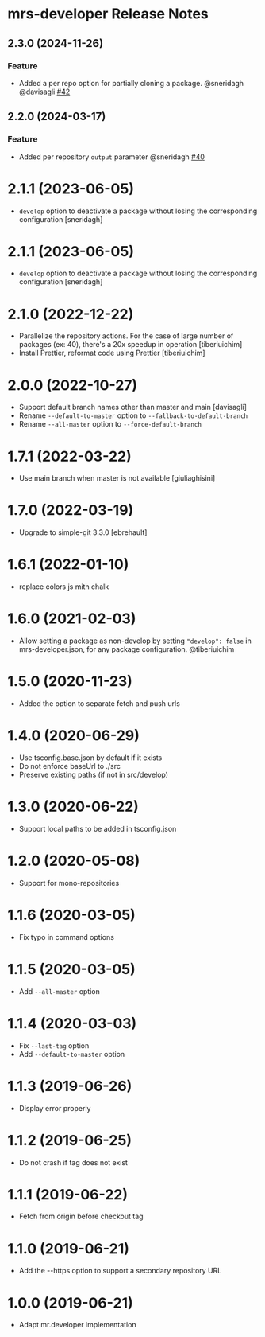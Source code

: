 # mrs-developer Release Notes

<!-- You should *NOT* be adding new change log entries to this file.
     You should create a file in the news directory instead.
     For helpful instructions, please see:
     https://6.docs.plone.org/volto/developer-guidelines/contributing.html#create-a-pull-request
-->

<!-- towncrier release notes start -->

## 2.3.0 (2024-11-26)

### Feature

- Added a per repo option for partially cloning a package. @sneridagh @davisagli [#42](https://github.com/plone/volto/issues/42)

## 2.2.0 (2024-03-17)

### Feature

- Added per repository `output` parameter @sneridagh [#40](https://github.com/plone/volto/issues/40)

# 2.1.1 (2023-06-05)

- `develop` option to deactivate a package without losing the corresponding configuration [sneridagh]

# 2.1.1 (2023-06-05)

- `develop` option to deactivate a package without losing the corresponding configuration [sneridagh]

# 2.1.0 (2022-12-22)

- Parallelize the repository actions. For the case of large number of packages (ex: 40), there's a 20x speedup in operation [tiberiuichim]
- Install Prettier, reformat code using Prettier [tiberiuichim]

# 2.0.0 (2022-10-27)

- Support default branch names other than master and main [davisagli]
- Rename `--default-to-master` option to `--fallback-to-default-branch`
- Rename `--all-master` option to `--force-default-branch`

# 1.7.1 (2022-03-22)

- Use main branch when master is not available [giuliaghisini]

# 1.7.0 (2022-03-19)

- Upgrade to simple-git 3.3.0 [ebrehault]

# 1.6.1 (2022-01-10)

- replace colors js mith chalk

# 1.6.0 (2021-02-03)

- Allow setting a package as non-develop by setting `"develop": false` in
  mrs-developer.json, for any package configuration. @tiberiuichim

# 1.5.0 (2020-11-23)

- Added the option to separate fetch and push urls

# 1.4.0 (2020-06-29)

- Use tsconfig.base.json by default if it exists
- Do not enforce baseUrl to ./src
- Preserve existing paths (if not in src/develop)

# 1.3.0 (2020-06-22)

- Support local paths to be added in tsconfig.json

# 1.2.0 (2020-05-08)

- Support for mono-repositories

# 1.1.6 (2020-03-05)

- Fix typo in command options

# 1.1.5 (2020-03-05)

- Add `--all-master` option

# 1.1.4 (2020-03-03)

- Fix `--last-tag` option
- Add `--default-to-master` option

# 1.1.3 (2019-06-26)

- Display error properly

# 1.1.2 (2019-06-25)

- Do not crash if tag does not exist

# 1.1.1 (2019-06-22)

- Fetch from origin before checkout tag

# 1.1.0 (2019-06-21)

- Add the --https option to support a secondary repository URL

# 1.0.0 (2019-06-21)

- Adapt mr.developer implementation
